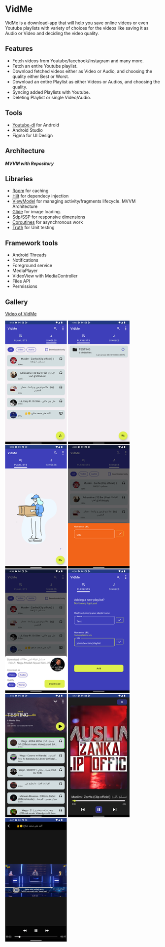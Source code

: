 # VidMe

VidMe is a download-app that will help you save online videos or even Youtube playlists with variety of choices for the videos like saving it as Audio or Video
and deciding the video quality.

## Features

- Fetch videos from Youtube/facebook/instagram and many more.
- Fetch an entire Youtube playlist.
- Download fetched videos either as Video or Audio, and choosing the quality either Best or Worst.
- Download an entire Playlist as either Videos or Audios, and choosing the quality.
- Syncing added Playlists with Youtube.
- Deleting Playlist or single Video/Audio.

## Tools

- [Youtube-dl](https://github.com/yausername/youtubedl-android) for Android 
- Android Studio
- Figma for UI Design

## Architecture

##### MVVM with Repository
## Libraries

- [Room](https://developer.android.com/training/data-storage/room) for caching
- [Hilt](https://developer.android.com/training/dependency-injection/hilt-android) for dependecy injection
- [ViewModel](https://developer.android.com/topic/libraries/architecture/viewmodel) for managing activity/fragments lifecycle. MVVM Architecture
- [Glide](https://github.com/bumptech/glide) for image loading.
- [Sdp/SSP](https://www.google.com/search?q=ssp+android+studio&sxsrf=ALiCzsatoTGPsQ1bC06l02LtMpFv20sx4Q%3A1665102193696&ei=cXE_Y42MKrKP9u8PuZW4iAg&ved=0ahUKEwjNiJSG7cz6AhWyh_0HHbkKDoEQ4dUDCA0&uact=5&oq=ssp+android+studio&gs_lcp=Cgxnd3Mtd2l6LXNlcnAQAzIICAAQgAQQywE6CggAEEcQ1gQQsAM6DQguEMcBENEDELADEEM6BggAEB4QB0oECEEYAEoECEYYAFC7AViSB2DHCGgBcAF4AIABjwGIAagDkgEDMC4zmAEAoAEByAEJwAEB&sclient=gws-wiz-serp) for responsive dimensions
- [Coroutines](https://developer.android.com/kotlin/coroutines) for asynchronous work
- [Truth](https://truth.dev/) for Unit testing

## Framework tools

- Android Threads
- Notifications
- Foreground service
- MediaPlayer
- VideoView with MediaController
- Files API
- Permissions

## Gallery

[Video of VidMe](https://drive.google.com/file/d/1LQeMeVnOndmyuzVucu71tALKmiEQuwyB/view?usp=sharing)

<div>
<span>
<img src="gallery/singles.png" width="200" height="400" />
<img src="gallery/playlists.png" width="200" height="400" />
<img src="gallery/empty_list.png" width="200" height="400" />
<img src="gallery/single_add.png" width="200" height="400" />
<img src="gallery/single_download.png" width="200" height="400" />
<img src="gallery/playlist_add.png" width="200" height="400" />
<img src="gallery/inside_playlist.png" width="200" height="400" />
<img src="gallery/audio_player.png" width="200" height="400" />
<img src="gallery/video_player.png" width="200" height="400" />
</span>
</div>



